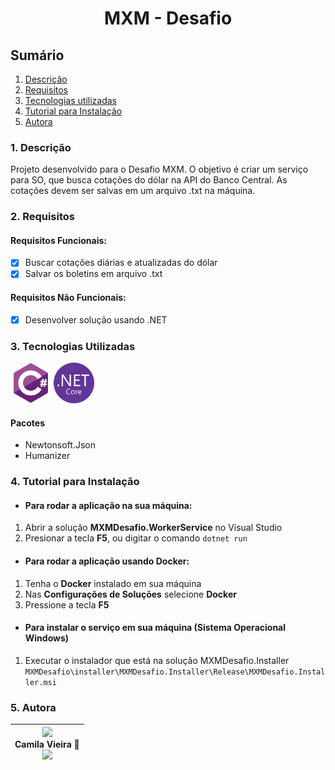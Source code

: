 # **<p align="center" style="font-weight: bold;">MXM - Desafio</p>**

## Sumário

1. [Descrição](#descricao)
2. [Requisitos](#requisitos)
3. [Tecnologias utilizadas](#tecnologias)
4. [Tutorial para Instalação](#tutorial)
5. [Autora](#autora)

### <a id="descricao"></a>1. Descrição

Projeto desenvolvido para o Desafio MXM. O objetivo é criar um serviço para SO, que busca cotações do dólar na API do Banco Central. As cotações devem ser salvas em um arquivo .txt na máquina.
### <a id="requisitos"></a>2. Requisitos

#### Requisitos Funcionais:
- [x] Buscar cotações diárias e atualizadas do dólar
- [x] Salvar os boletins em arquivo .txt
#### Requisitos Não Funcionais:
- [x] Desenvolver solução usando .NET

### <a id="tecnologias"></a>3. Tecnologias Utilizadas
<p>
<img alt="C#" height="65" width="65" src="https://github.com/devicons/devicon/blob/master/icons/csharp/csharp-original.svg" />
<img alt="dotnet" height="65" width="65" src="https://github.com/devicons/devicon/blob/master/icons/dotnetcore/dotnetcore-original.svg" />
</p>

#### Pacotes
- Newtonsoft.Json
- Humanizer

### <a id="tutorial"></a>4. Tutorial para Instalação 

- #### Para rodar a aplicação na sua máquina:

1. Abrir a solução **MXMDesafio.WorkerService** no Visual Studio
2. Presionar a tecla **F5**, ou digitar o comando ```dotnet run```

- #### Para rodar a aplicação usando Docker:
1. Tenha o **Docker** instalado em sua máquina
2. Nas **Configurações de Soluções** selecione **Docker**
3. Pressione a tecla **F5**

- #### Para instalar o serviço em sua máquina (Sistema Operacional Windows)
 1. Executar o instalador que está na solução MXMDesafio.Installer
 ```MXMDesafio\installer\MXMDesafio.Installer\Release\MXMDesafio.Installer.msi```

### <a id="autora"></a>5. Autora

| <img src="https://avatars.githubusercontent.com/u/101590857?v=4/" height="200"/><br>Camila Vieira 🚀<br> <a href="https://www.linkedin.com/in/camila-vieira-fullstack/"><img src="https://github.com/devicons/devicon/blob/master/icons/linkedin/linkedin-original.svg" height="30" /> |
| ----------- |
